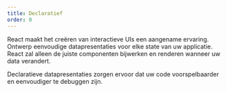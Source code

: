 ```yaml
---
title: Declaratief
order: 0
---
```


React maakt het creëren van interactieve UIs een aangename ervaring.
Ontwerp eenvoudige datapresentaties voor elke state van uw applicatie.
React zal alleen de juiste componenten bijwerken en renderen wanneer uw data verandert.

Declaratieve datapresentaties zorgen ervoor dat uw code voorspelbaarder en eenvoudiger te debuggen zijn.
